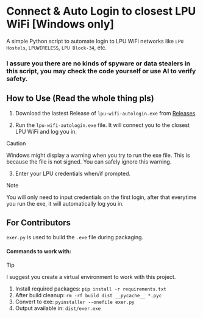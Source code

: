 # Connect & Auto Login to closest LPU WiFi [Windows only]


<!-- BEGIN LATEST DOWNLOAD BUTTON -->
<!-- END LATEST DOWNLOAD BUTTON -->


A simple Python script to automate login to LPU WiFi networks like `LPU Hostels`, `LPUWIRELESS`, `LPU Block-34`, etc.

### I assure you there are no kinds of spyware or data stealers in this script, you may check the code yourself or use AI to verify safety.

## How to Use (Read the whole thing pls)

1. Download the lastest Release of `lpu-wifi-autologin.exe` from [Releases](https://github.com/friedavocadoes/lpu-wifi-autologin/releases).

2. Run the `lpu-wifi-autologin.exe` file. It will connect you to the closest LPU WiFi and log you in.

> [!CAUTION]
> Windows might display a warning when you try to run the exe file. This is because the file is not signed.
> You can safely ignore this warning.

3. Enter your LPU credentials when/if prompted.

> [!NOTE]
> You will only need to input credentials on the first login, after that everytime you run the exe, it will automatically log you in.

## For Contributors

`exer.py` is used to build the `.exe` file during packaging.

#### Commands to work with:

> [!TIP]
> I suggest you create a virtual environment to work with this project.

1. Install required packages: `pip install -r requirements.txt`
2. After build cleanup: `rm -rf build dist __pycache__ *.pyc`
3. Convert to exe: `pyinstaller --onefile exer.py`
4. Output available in: `dist/exer.exe`
